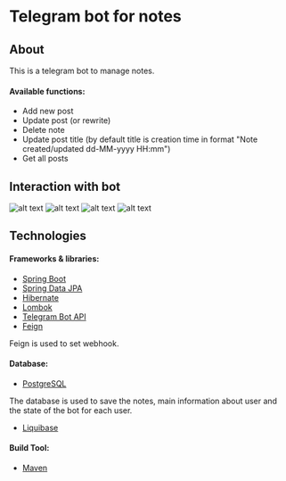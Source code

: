 # Telegram bot for notes

## About
This is a telegram bot to manage notes.

#### Available functions:
* Add new post
* Update post (or rewrite)
* Delete note
* Update post title (by default title is creation time in format "Note created/updated dd-MM-yyyy HH:mm")
* Get all posts

## Interaction with bot 

![alt text](images/interaction_1.jpg)
![alt text](images/interaction_2.jpg)
![alt text](images/interaction_3.jpg)
![alt text](images/interaction_4.jpg)

## Technologies

#### Frameworks & libraries:
* [Spring Boot](https://spring.io/projects/spring-boot)
* [Spring Data JPA](https://spring.io/projects/spring-data-jpa)
* [Hibernate](https://hibernate.org/)
* [Lombok](https://projectlombok.org/)
* [Telegram Bot API](https://core.telegram.org/bots/api)
* [Feign](https://docs.spring.io/spring-cloud-openfeign)

Feign is used to set webhook.


#### Database:
* [PostgreSQL](https://www.postgresql.org/)

The database is used to save the notes, main information about user and 
the state of the bot for each user.
* [Liquibase](https://www.liquibase.org/)


#### Build Tool:
* [Maven](https://maven.apache.org/)
